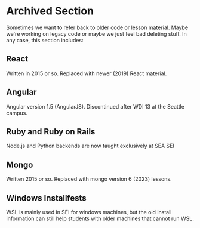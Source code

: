 # Archived Section

Sometimes we want to refer back to older code or lesson material. Maybe we're working on legacy code or maybe we just feel bad deleting stuff. In any case, this section includes:

## React

Written in 2015 or so. Replaced with newer \(2019\) React material.

## Angular

Angular version 1.5 \(AngularJS\). Discontinued after WDI 13 at the Seattle campus.

## Ruby and Ruby on Rails

Node.js and Python backends are now taught exclusively at SEA SEI

## Mongo

Written 2015 or so. Replaced with mongo version 6 (2023) lessons.

## Windows Installfests

WSL is mainly used in SEI for windows machines, but the old install information can still help students with older machines that cannot run WSL.
